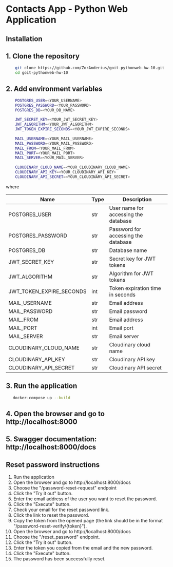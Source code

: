 # Contacts App - Python Web Application

## Installation

## 1. Clone the repository

```bash
    git clone https://github.com/ZorAnderius/goit-pythonweb-hw-10.git
    cd goit-pythonweb-hw-10
```

## 2. Add environment variables

```bash
    POSTGRES_USER=<YOUR_USERNAME>
    POSTGRES_PASSWORD=<YOUR_PASSWORD>
    POSTGRES_DB=<YOUR_DB_NAME>
    
    JWT_SECRET_KEY=<YOUR_JWT_SECRET_KEY>
    JWT_ALGORITHM=<YOUR_JWT_ALGORITHM>
    JWT_TOKEN_EXPIRE_SECONDS=<YOUR_JWT_EXPIRE_SECONDS>
    
    MAIL_USERNAME=<YOUR_MAIL_USERNAME>
    MAIL_PASSWORD=<YOUR_MAIL_PASSWORD>
    MAIL_FROM=<YOUR_MAIL_FROM>
    MAIL_PORT=<YOUR_MAIL_PORT>
    MAIL_SERVER=<YOUR_MAIL_SERVER>
    
    CLOUDINARY_CLOUD_NAME=<YOUR_CLOUDINARY_CLOUD_NAME>
    CLOUDINARY_API_KEY=<YOUR_CLOUDINARY_API_KEY>
    CLOUDINARY_API_SECRET=<YOUR_CLOUDINARY_API_SECRET>
```

where 


| Name | Type | Description |
| --- | --- | --- |
| POSTGRES_USER | str | User name for accessing the database |
| POSTGRES_PASSWORD | str | Password for accessing the database |
| POSTGRES_DB | str | Database name |
| JWT_SECRET_KEY | str | Secret key for JWT tokens |
| JWT_ALGORITHM | str | Algorithm for JWT tokens |
| JWT_TOKEN_EXPIRE_SECONDS | int | Token expiration time in seconds |
| MAIL_USERNAME | str | Email address |
| MAIL_PASSWORD | str | Email password |
| MAIL_FROM | str | Email address |
| MAIL_PORT | int | Email port |
| MAIL_SERVER | str | Email server |
| CLOUDINARY_CLOUD_NAME | str | Cloudinary cloud name |
| CLOUDINARY_API_KEY | str | Cloudinary API key |
| CLOUDINARY_API_SECRET | str | Cloudinary API secret |

## 3. Run the application

```bash
   docker-compose up --build
```

## 4. Open the browser and go to http://localhost:8000


## 5. Swagger documentation: http://localhost:8000/docs


## Reset password instructions 


1. Run  the application
2. Open the browser and go to http://localhost:8000/docs
3. Choose the "/password-reset-request" endpoint
4. Click the "Try it out" button.
5. Enter the email address of the user you want to reset the password.
6. Click the "Execute" button.
7. Check your email for the reset password link.
8. Click the link to reset the password.
9. Copy the token from the opened page (the link should be in the format "/password-reset-verify/{token}").
10. Open the browser and go to http://localhost:8000/docs
12. Choose the "/reset_password" endpoint.
12. Click the "Try it out" button.
13. Enter the token you copied from the email and the new password.
14. Click the "Execute" button.
15. The password has been successfully reset.



